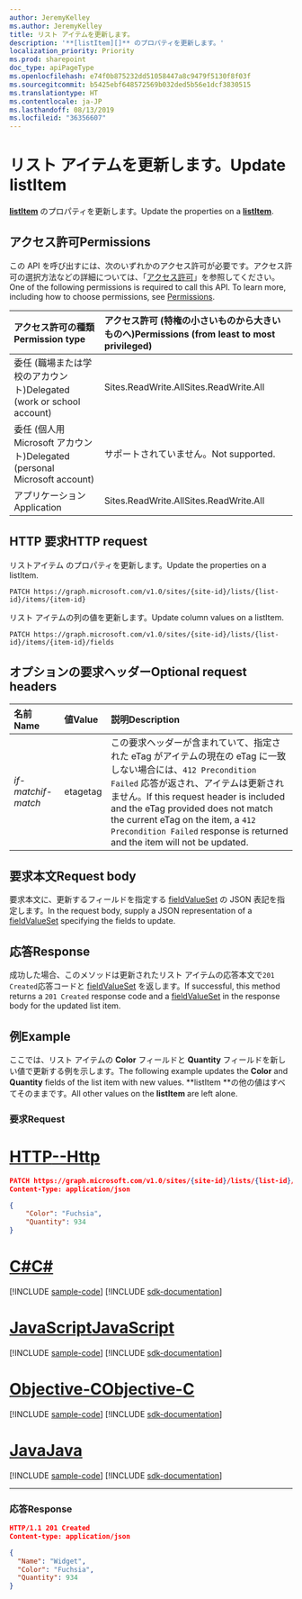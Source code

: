 ```yaml
---
author: JeremyKelley
ms.author: JeremyKelley
title: リスト アイテムを更新します。
description: '**[listItem][]** のプロパティを更新します。'
localization_priority: Priority
ms.prod: sharepoint
doc_type: apiPageType
ms.openlocfilehash: e74f0b875232dd51058447a8c9479f5130f8f03f
ms.sourcegitcommit: b5425ebf648572569b032ded5b56e1dcf3830515
ms.translationtype: HT
ms.contentlocale: ja-JP
ms.lasthandoff: 08/13/2019
ms.locfileid: "36356607"
---
```

# <a name="update-listitem"></a><span data-ttu-id="3d48f-103">リスト アイテムを更新します。</span><span class="sxs-lookup"><span data-stu-id="3d48f-103">Update listItem</span></span>

<span data-ttu-id="3d48f-104">**[listItem][]** のプロパティを更新します。</span><span class="sxs-lookup"><span data-stu-id="3d48f-104">Update the properties on a **[listItem][]**.</span></span>

## <a name="permissions"></a><span data-ttu-id="3d48f-105">アクセス許可</span><span class="sxs-lookup"><span data-stu-id="3d48f-105">Permissions</span></span>

<span data-ttu-id="3d48f-p101">この API を呼び出すには、次のいずれかのアクセス許可が必要です。アクセス許可の選択方法などの詳細については、「[アクセス許可](/graph/permissions-reference)」を参照してください。</span><span class="sxs-lookup"><span data-stu-id="3d48f-p101">One of the following permissions is required to call this API. To learn more, including how to choose permissions, see [Permissions](/graph/permissions-reference).</span></span>

|<span data-ttu-id="3d48f-108">アクセス許可の種類</span><span class="sxs-lookup"><span data-stu-id="3d48f-108">Permission type</span></span>      | <span data-ttu-id="3d48f-109">アクセス許可 (特権の小さいものから大きいものへ)</span><span class="sxs-lookup"><span data-stu-id="3d48f-109">Permissions (from least to most privileged)</span></span>              |
|:--------------------|:---------------------------------------------------------|
|<span data-ttu-id="3d48f-110">委任 (職場または学校のアカウント)</span><span class="sxs-lookup"><span data-stu-id="3d48f-110">Delegated (work or school account)</span></span> | <span data-ttu-id="3d48f-111">Sites.ReadWrite.All</span><span class="sxs-lookup"><span data-stu-id="3d48f-111">Sites.ReadWrite.All</span></span>    |
|<span data-ttu-id="3d48f-112">委任 (個人用 Microsoft アカウント)</span><span class="sxs-lookup"><span data-stu-id="3d48f-112">Delegated (personal Microsoft account)</span></span> | <span data-ttu-id="3d48f-113">サポートされていません。</span><span class="sxs-lookup"><span data-stu-id="3d48f-113">Not supported.</span></span>    |
|<span data-ttu-id="3d48f-114">アプリケーション</span><span class="sxs-lookup"><span data-stu-id="3d48f-114">Application</span></span> | <span data-ttu-id="3d48f-115">Sites.ReadWrite.All</span><span class="sxs-lookup"><span data-stu-id="3d48f-115">Sites.ReadWrite.All</span></span> |

## <a name="http-request"></a><span data-ttu-id="3d48f-116">HTTP 要求</span><span class="sxs-lookup"><span data-stu-id="3d48f-116">HTTP request</span></span>

<!-- { "blockType": "ignored" } -->

<span data-ttu-id="3d48f-117">リストアイテム のプロパティを更新します。</span><span class="sxs-lookup"><span data-stu-id="3d48f-117">Update the properties on a listItem.</span></span>
```http
PATCH https://graph.microsoft.com/v1.0/sites/{site-id}/lists/{list-id}/items/{item-id}
```

<span data-ttu-id="3d48f-118">リスト アイテムの列の値を更新します。</span><span class="sxs-lookup"><span data-stu-id="3d48f-118">Update column values on a listItem.</span></span>
```http
PATCH https://graph.microsoft.com/v1.0/sites/{site-id}/lists/{list-id}/items/{item-id}/fields
```

## <a name="optional-request-headers"></a><span data-ttu-id="3d48f-119">オプションの要求ヘッダー</span><span class="sxs-lookup"><span data-stu-id="3d48f-119">Optional request headers</span></span>

| <span data-ttu-id="3d48f-120">名前</span><span class="sxs-lookup"><span data-stu-id="3d48f-120">Name</span></span>       | <span data-ttu-id="3d48f-121">値</span><span class="sxs-lookup"><span data-stu-id="3d48f-121">Value</span></span> | <span data-ttu-id="3d48f-122">説明</span><span class="sxs-lookup"><span data-stu-id="3d48f-122">Description</span></span>
|:-----------|:------|:--------------------------------------------------------
| <span data-ttu-id="3d48f-123">_if-match_</span><span class="sxs-lookup"><span data-stu-id="3d48f-123">_if-match_</span></span> | <span data-ttu-id="3d48f-124">etag</span><span class="sxs-lookup"><span data-stu-id="3d48f-124">etag</span></span>  | <span data-ttu-id="3d48f-125">この要求ヘッダーが含まれていて、指定された eTag がアイテムの現在の eTag に一致しない場合には、`412 Precondition Failed` 応答が返され、アイテムは更新されません。</span><span class="sxs-lookup"><span data-stu-id="3d48f-125">If this request header is included and the eTag provided does not match the current eTag on the item, a `412 Precondition Failed` response is returned and the item will not be updated.</span></span>

## <a name="request-body"></a><span data-ttu-id="3d48f-126">要求本文</span><span class="sxs-lookup"><span data-stu-id="3d48f-126">Request body</span></span> 
<span data-ttu-id="3d48f-127">要求本文に、更新するフィールドを指定する [fieldValueSet][] の JSON 表記を指定します。</span><span class="sxs-lookup"><span data-stu-id="3d48f-127">In the request body, supply a JSON representation of a [fieldValueSet][] specifying the fields to update.</span></span>

## <a name="response"></a><span data-ttu-id="3d48f-128">応答</span><span class="sxs-lookup"><span data-stu-id="3d48f-128">Response</span></span> 

<span data-ttu-id="3d48f-129">成功した場合、このメソッドは更新されたリスト アイテムの応答本文で`201 Created`応答コードと [fieldValueSet][] を返します。</span><span class="sxs-lookup"><span data-stu-id="3d48f-129">If successful, this method returns a `201 Created` response code and a [fieldValueSet][] in the response body for the updated list item.</span></span>

## <a name="example"></a><span data-ttu-id="3d48f-130">例</span><span class="sxs-lookup"><span data-stu-id="3d48f-130">Example</span></span>

<span data-ttu-id="3d48f-131">ここでは、リスト アイテムの **Color** フィールドと **Quantity** フィールドを新しい値で更新する例を示します。</span><span class="sxs-lookup"><span data-stu-id="3d48f-131">The following example updates the **Color** and **Quantity** fields of the list item with new values.</span></span> <span data-ttu-id="3d48f-132">\*\*listItem \*\*の他の値はすべてそのままです。</span><span class="sxs-lookup"><span data-stu-id="3d48f-132">All other values on the **listItem** are left alone.</span></span> 

### <a name="request"></a><span data-ttu-id="3d48f-133">要求</span><span class="sxs-lookup"><span data-stu-id="3d48f-133">Request</span></span> 


# <a name="httptabhttp"></a>[<span data-ttu-id="3d48f-134">HTTP</span><span class="sxs-lookup"><span data-stu-id="3d48f-134">--Http</span></span>](#tab/http)
<!-- { "blockType": "request", "name": "update-listitem", "scopes": "sites.readwrite.all" } -->

```json
PATCH https://graph.microsoft.com/v1.0/sites/{site-id}/lists/{list-id}/items/{item-id}/fields
Content-Type: application/json

{
    "Color": "Fuchsia",
    "Quantity": 934
}
```
# <a name="ctabcsharp"></a>[<span data-ttu-id="3d48f-135">C#</span><span class="sxs-lookup"><span data-stu-id="3d48f-135">C#</span></span>](#tab/csharp)
[!INCLUDE [sample-code](../includes/snippets/csharp/update-listitem-csharp-snippets.md)]
[!INCLUDE [sdk-documentation](../includes/snippets/snippets-sdk-documentation-link.md)]

# <a name="javascripttabjavascript"></a>[<span data-ttu-id="3d48f-136">JavaScript</span><span class="sxs-lookup"><span data-stu-id="3d48f-136">JavaScript</span></span>](#tab/javascript)
[!INCLUDE [sample-code](../includes/snippets/javascript/update-listitem-javascript-snippets.md)]
[!INCLUDE [sdk-documentation](../includes/snippets/snippets-sdk-documentation-link.md)]

# <a name="objective-ctabobjc"></a>[<span data-ttu-id="3d48f-137">Objective-C</span><span class="sxs-lookup"><span data-stu-id="3d48f-137">Objective-C</span></span>](#tab/objc)
[!INCLUDE [sample-code](../includes/snippets/objc/update-listitem-objc-snippets.md)]
[!INCLUDE [sdk-documentation](../includes/snippets/snippets-sdk-documentation-link.md)]

# <a name="javatabjava"></a>[<span data-ttu-id="3d48f-138">Java</span><span class="sxs-lookup"><span data-stu-id="3d48f-138">Java</span></span>](#tab/java)
[!INCLUDE [sample-code](../includes/snippets/java/update-listitem-java-snippets.md)]
[!INCLUDE [sdk-documentation](../includes/snippets/snippets-sdk-documentation-link.md)]

---


### <a name="response"></a><span data-ttu-id="3d48f-139">応答</span><span class="sxs-lookup"><span data-stu-id="3d48f-139">Response</span></span>

<!-- { "blockType": "response", "@odata.type": "microsoft.graph.fieldValueSet", "truncated": true } -->

```json
HTTP/1.1 201 Created
Content-type: application/json

{
  "Name": "Widget",
  "Color": "Fuchsia",
  "Quantity": 934
}
```

[fieldValueSet]: ../resources/fieldvalueset.md
[listItem]: ../resources/listitem.md

<!-- {
  "type": "#page.annotation",
  "description": "",
  "keywords": "",
  "section": "documentation",
  "tocPath": "ListItem/Update",
  "suppressions": [
  ]
} -->
